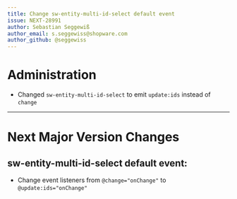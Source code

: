 ```yaml
---
title: Change sw-entity-multi-id-select default event
issue: NEXT-28991
author: Sebastian Seggewiß
author_email: s.seggewiss@shopware.com
author_github: @seggewiss
---
```

# Administration
* Changed `sw-entity-multi-id-select` to emit `update:ids` instead of `change`
___
# Next Major Version Changes
## sw-entity-multi-id-select default event:
* Change event listeners from `@change="onChange"` to `@update:ids="onChange"`
